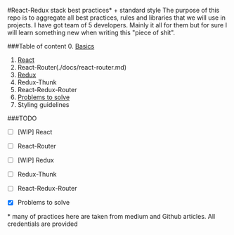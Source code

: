 #React-Redux stack best practices* + standard style
The purpose of this repo is to aggregate all best practices, rules and libraries that we will use in projects. I have got team of 5 developers. Mainly it all for them but for sure I will learn something new when writing this "piece of shit".
 

###Table of content
 0. [Basics](./docs/basics.md)
 1. [React](./docs/react.md)
 2. React-Router(./docs/react-router.md)
 3. [Redux](./docs/redux.md)
 4. Redux-Thunk
 5. React-Redux-Router
 6. [Problems to solve](./docs/problems-to-solve.md)
 7. Styling guidelines
 
###TODO
 * [ ] [WIP] React
 * [ ] React-Router
 * [ ] [WIP] Redux
 * [ ] Redux-Thunk
 * [ ] React-Redux-Router 
 * [x] Problems to solve
 
 
\* many of practices here are taken from medium and Github articles. All credentials are provided
 
